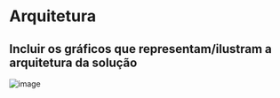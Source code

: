 # Arquitetura

## Incluir os gráficos que representam/ilustram a arquitetura da solução

![image](http://www.futgamers.com.br/nimdog/tcc/nothingtoseehere.jpg)
